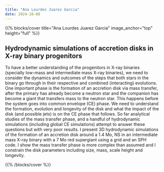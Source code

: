 ```yaml
---
title: "Ana Lourdes Juarez Garcia"
date: 2024-10-08
---
```


{{% blocks/cover title="Ana Lourdes Juarez Garcia" image_anchor="top" height="full" %}}

## Hydrodynamic simulations of accretion disks in X-ray binary progenitors

To have a better understanding of the progenitors in X-ray binaries (specially low-mass and intermediate mass X-ray binaries), we need to consider the dynamics and outcomes of the steps that both stars in the binary go through in their respective and combined (interacting) evolutions. One important phase is the formation of an accretion disk via mass transfer, after the primary has already become a neutron star and the companion has become a giant that transfers mass to the neutron star. This happens before the system goes into common envelope (CE) phase. We need to understand the formation, evolution and longevity of the disk and what the impact of the disk (and possible jets) is on the CE phase that follows. So far analytical studies of the mass transfer phase, and a handful of hydrodynamic simulations (including global CE simulations) attempt to answer these questions but with very poor results. I present 3D hydrodynamic simulations of the formation of an accretion disk around a 1.4 Mo, NS in an intermediate mass X-ray binary with a 7 Mo red supergiant using a grid and an SPH code. I show the mass transfer phase is more complex than assumed and I constrain the disk parameters including size, mass, scale height and longevity.

{{% /blocks/cover %}}
                    
